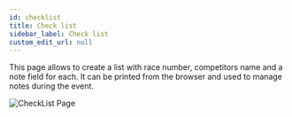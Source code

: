 ```yaml
---
id: checklist
title: Check list 
sidebar_label: Check list
custom_edit_url: null
---
```

This page allows to create a list with race number, competitors name and a note field for each. It can be printed from the browser and used to manage notes during the event.

![CheckList Page](/img/screenshots/checklist.png)